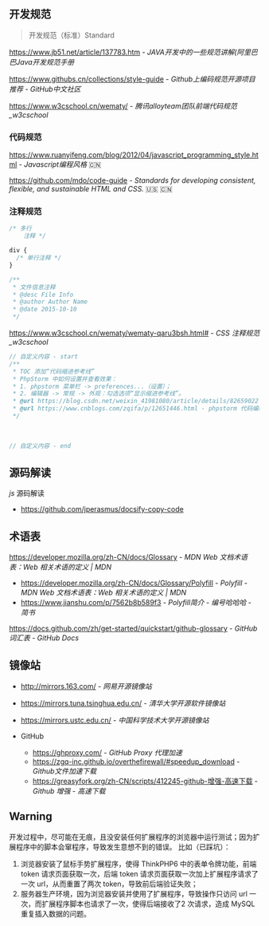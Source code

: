 ## 开发规范

> 开发规范（标准）Standard

https://www.jb51.net/article/137783.htm - _JAVA开发中的一些规范讲解(阿里巴巴Java开发规范手册_

https://www.githubs.cn/collections/style-guide - *Github上编码规范开源项目推荐 - GitHub中文社区*

https://www.w3cschool.cn/wematy/ - *腾讯alloyteam团队前端代码规范_w3cschool*

### 代码规范

https://www.ruanyifeng.com/blog/2012/04/javascript_programming_style.html - *Javascript编程风格* 🇨🇳

https://github.com/mdo/code-guide - *Standards for developing consistent, flexible, and sustainable HTML and CSS.* 🇺🇸 🇨🇳



### 注释规范


``` css
/* 多行
    注释 */

div {
  /* 单行注释 */
}

/**
 * 文件信息注释
 * @desc File Info
 * @author Author Name
 * @date 2015-10-10
 */
```

https://www.w3cschool.cn/wematy/wematy-qaru3bsh.html# - *CSS 注释规范_w3cschool*



``` js
// 自定义内容 - start
/**
 * TOC 添加“代码缩进参考线”
 * PhpStorm 中如何设置并查看效果：
 * 1. phpstorm 菜单栏 -> preferences...（设置）；
 * 2. 编辑器 -> 常规 -> 外观：勾选选项“显示缩进参考线”。
 * @url https://blog.csdn.net/weixin_41981080/article/details/82659022 - PhpStorm代码编辑区竖线的用途
 * @url https://www.cnblogs.com/zqifa/p/12651446.html - phpstorm 代码编辑区去掉、设置灰色竖线 打印分割线设置
 */
 
 
 
// 自定义内容 - end
```


## 源码解读

*js* 源码解读

- https://github.com/jperasmus/docsify-copy-code


## 术语表

https://developer.mozilla.org/zh-CN/docs/Glossary - *MDN Web 文档术语表：Web 相关术语的定义 | MDN*
- https://developer.mozilla.org/zh-CN/docs/Glossary/Polyfill - *Polyfill - MDN Web 文档术语表：Web 相关术语的定义 | MDN*
- https://www.jianshu.com/p/7562b8b589f3 - *Polyfill简介 - 编号哈哈哈 - 简书*

https://docs.github.com/zh/get-started/quickstart/github-glossary - *GitHub 词汇表 - GitHub Docs*

## 镜像站

- http://mirrors.163.com/ - *网易开源镜像站*

- https://mirrors.tuna.tsinghua.edu.cn/ - *清华大学开源软件镜像站*

- https://mirrors.ustc.edu.cn/ - *中国科学技术大学开源镜像站*

- GitHub
  - https://ghproxy.com/ - *GitHub Proxy 代理加速*
  - https://zgq-inc.github.io/overthefirewall/#speedup_download - *Github文件加速下载*
  - <https://greasyfork.org/zh-CN/scripts/412245-github-增强-高速下载> - *Github 增强 - 高速下载*



## Warning

开发过程中，尽可能在无痕，且没安装任何扩展程序的浏览器中运行测试；因为扩展程序中的脚本会窜程序，导致发生意想不到的错误。
比如（已踩坑）：

1. 浏览器安装了鼠标手势扩展程序，使得 ThinkPHP6 中的表单令牌功能，前端 token 请求页面获取一次，后端 token 请求页面获取一次加上扩展程序请求了一次 url，从而重置了两次 token，导致前后端验证失败；
2. 服务器生产环境，因为浏览器安装并使用了扩展程序，导致操作只访问 url 一次，而扩展程序脚本也请求了一次，使得后端接收了2 次请求，造成 MySQL 重复插入数据的问题。


